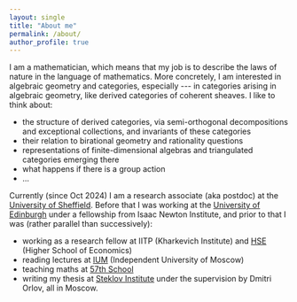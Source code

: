 ```yaml
---
layout: single
title: "About me"
permalink: /about/
author_profile: true
---
```

I am a mathematician, which means that my job is to describe the laws of nature in the language of mathematics. More concretely, I am interested in algebraic geometry and categories, especially --- in categories arising in algebraic geometry, like derived categories of coherent sheaves. I like to think about:
- the structure of derived categories, via semi-orthogonal decompositions and exceptional collections, and invariants of these categories
- their relation to birational geometry and rationality questions
- representations of finite-dimensional algebras and triangulated categories emerging there
- what happens if there is a group action
- ...


Currently (since Oct 2024) I am a research associate (aka postdoc) at the [University of Sheffield](https://agmp.sites.sheffield.ac.uk). 
Before that I was working at the [University of Edinburgh](https://maths.ed.ac.uk) under a fellowship from Isaac Newton Institute, 
and prior to that I was (rather parallel than successively):
- working as a research fellow at IITP (Kharkevich Institute) and [HSE](https://ag.hse.ru/en/) (Higher School of Economics)
- reading lectures at [IUM](https://mccme.ru/en/nmu/) (Independent University of Moscow)
- teaching maths at [57th School](https://sch57.ru/index.en.html)
- writing my thesis at [Steklov Institute](https://www.mi-ras.ru/?l=1) under the supervision by Dmitri Orlov,
all in Moscow.
